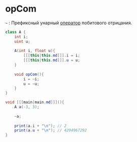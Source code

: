 # opCom

`~`
: Префиксный унарный [оператор](operator.md) побитового отрицания.

```C#
class A {
    int i;
    uint u;
    
    A(int i, float u){
        [[[this|this.md]]].i = i;
        [[[this|this.md]]].u = u;
    }
    
    void opCom(){
        i = ~i;
        u = ~u;
    }
}

void [[[main|main.md]]](){
    A a(-3, 3);
    
    ~a;
    
    print(a.i + "\n"); // 2
    print(a.u + "\n"); // 4294967292
}
```
